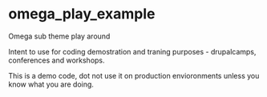 omega_play_example
==================

Omega sub theme play around

Intent to use for coding demostration and traning purposes - drupalcamps, conferences and workshops.

This is a demo code, dot not use it on production envioronments unless you know what you are doing.


